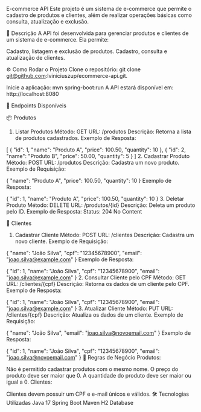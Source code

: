 E-commerce API
Este projeto é um sistema de e-commerce que permite o cadastro de produtos e clientes, além de realizar operações básicas como consulta, atualização e exclusão.

📌 Descrição
A API foi desenvolvida para gerenciar produtos e clientes de um sistema de e-commerce. Ela permite:

Cadastro, listagem e exclusão de produtos.
Cadastro, consulta e atualização de clientes.

⚙️ Como Rodar o Projeto
Clone o repositório:
git clone git@github.com:lviniciuszup/ecommerce-api.git.

Inicie a aplicação:
mvn spring-boot:run
A API estará disponível em: http://localhost:8080

📌 Endpoints Disponíveis

📦 Produtos
1. Listar Produtos
Método: GET
URL: /produtos
Descrição: Retorna a lista de produtos cadastrados.
Exemplo de Resposta:

[
  {
    "id": 1,
    "name": "Produto A",
    "price": 100.50,
    "quantity": 10
  },
  {
    "id": 2,
    "name": "Produto B",
    "price": 50.00,
    "quantity": 5
  }
]
2. Cadastrar Produto
Método: POST
URL: /produtos
Descrição: Cadastra um novo produto.
Exemplo de Requisição:


{
  "name": "Produto A",
  "price": 100.50,
  "quantity": 10
}
Exemplo de Resposta:


{
  "id": 1,
  "name": "Produto A",
  "price": 100.50,
  "quantity": 10
}
3. Deletar Produto
Método: DELETE
URL: /produtos/{id}
Descrição: Deleta um produto pelo ID.
Exemplo de Resposta:
Status: 204 No Content

🧑 Clientes
1. Cadastrar Cliente
Método: POST
URL: /clientes
Descrição: Cadastra um novo cliente.
Exemplo de Requisição:

{
  "name": "João Silva",
  "cpf": "12345678900",
  "email": "joao.silva@example.com"
}
Exemplo de Resposta:

{
  "id": 1,
  "name": "João Silva",
  "cpf": "12345678900",
  "email": "joao.silva@example.com"
}
2. Consultar Cliente pelo CPF
Método: GET
URL: /clientes/{cpf}
Descrição: Retorna os dados de um cliente pelo CPF.
Exemplo de Resposta:

{
  "id": 1,
  "name": "João Silva",
  "cpf": "12345678900",
  "email": "joao.silva@example.com"
}
3. Atualizar Cliente
Método: PUT
URL: /clientes/{cpf}
Descrição: Atualiza os dados de um cliente.
Exemplo de Requisição:

{
  "name": "João Silva",
  "email": "joao.silva@novoemail.com"
}
Exemplo de Resposta:

{
  "id": 1,
  "name": "João Silva",
  "cpf": "12345678900",
  "email": "joao.silva@novoemail.com"
}
📜 Regras de Negócio
Produtos:

Não é permitido cadastrar produtos com o mesmo nome.
O preço do produto deve ser maior que 0.
A quantidade do produto deve ser maior ou igual a 0.
Clientes:

Clientes devem possuir um CPF e e-mail únicos e válidos.
🛠️ Tecnologias Utilizadas
Java 17
Spring Boot
Maven
H2 Database
